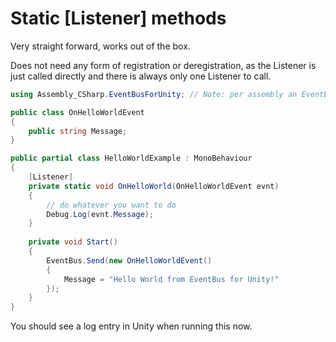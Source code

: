 ﻿---
sidebar_position: 3
---

# Static [Listener] methods

Very straight forward, works out of the box. 

Does not need any form of registration or deregistration, as the Listener is just called directly and there is always only one Listener to call.

```csharp
using Assembly_CSharp.EventBusForUnity; // Note: per assembly an EventBus is generated, so this might have a different prefix than 'Assembly_CSharp'

public class OnHelloWorldEvent
{
    public string Message; 
}

public partial class HelloWorldExample : MonoBehaviour
{
    [Listener]
    private static void OnHelloWorld(OnHelloWorldEvent evnt)
    {
        // do whatever you want to do
        Debug.Log(evnt.Message);
    }
    
    private void Start()
    {
        EventBus.Send(new OnHelloWorldEvent()
        {
            Message = "Hello World from EventBus for Unity!"
        });
    }
}
```

You should see a log entry in Unity when running this now.